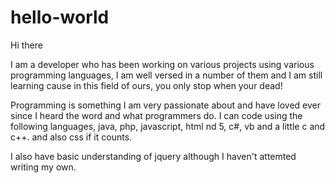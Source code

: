 # hello-world
Hi there

I am a developer who has been working on various projects using various programming languages,
I am well versed in a number of them and I am still learning cause in this field of ours, you only stop when your dead!

Programming is something I am very passionate about and have loved ever since I heard the word and what programmers do.
I can code using the following languages, java, php, javascript, html nd 5, c#, vb and a little c and c++. and also css if it counts.

I also have basic understanding of jquery although I haven't attemted writing my own.
